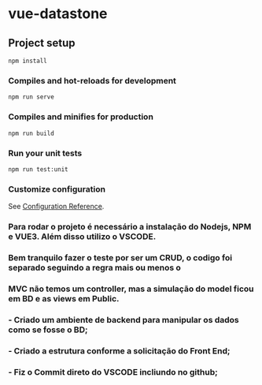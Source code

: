 # vue-datastone

## Project setup
```
npm install
```

### Compiles and hot-reloads for development
```
npm run serve
```

### Compiles and minifies for production
```
npm run build
```

### Run your unit tests
```
npm run test:unit
```

### Customize configuration
See [Configuration Reference](https://cli.vuejs.org/config/).


### Para rodar o projeto é necessário a instalação do Nodejs, NPM e VUE3. Além disso utilizo o VSCODE.

### Bem tranquilo fazer o teste por ser um CRUD, o codigo foi separado seguindo a regra mais ou menos o
### MVC não temos um controller, mas a simulação do model ficou em BD e as views em Public.
 
### - Criado um ambiente de backend para manipular os dados como se fosse o BD;
### - Criado a estrutura conforme a solicitação do Front End;
### - Fiz o Commit direto do VSCODE incliundo no github;

